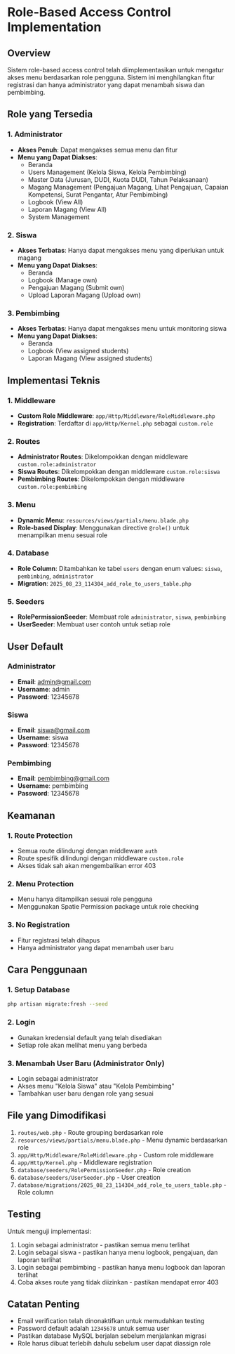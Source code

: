 # Role-Based Access Control Implementation

## Overview
Sistem role-based access control telah diimplementasikan untuk mengatur akses menu berdasarkan role pengguna. Sistem ini menghilangkan fitur registrasi dan hanya administrator yang dapat menambah siswa dan pembimbing.

## Role yang Tersedia

### 1. Administrator
- **Akses Penuh**: Dapat mengakses semua menu dan fitur
- **Menu yang Dapat Diakses**:
  - Beranda
  - Users Management (Kelola Siswa, Kelola Pembimbing)
  - Master Data (Jurusan, DUDI, Kuota DUDI, Tahun Pelaksanaan)
  - Magang Management (Pengajuan Magang, Lihat Pengajuan, Capaian Kompetensi, Surat Pengantar, Atur Pembimbing)
  - Logbook (View All)
  - Laporan Magang (View All)
  - System Management

### 2. Siswa
- **Akses Terbatas**: Hanya dapat mengakses menu yang diperlukan untuk magang
- **Menu yang Dapat Diakses**:
  - Beranda
  - Logbook (Manage own)
  - Pengajuan Magang (Submit own)
  - Upload Laporan Magang (Upload own)

### 3. Pembimbing
- **Akses Terbatas**: Hanya dapat mengakses menu untuk monitoring siswa
- **Menu yang Dapat Diakses**:
  - Beranda
  - Logbook (View assigned students)
  - Laporan Magang (View assigned students)

## Implementasi Teknis

### 1. Middleware
- **Custom Role Middleware**: `app/Http/Middleware/RoleMiddleware.php`
- **Registration**: Terdaftar di `app/Http/Kernel.php` sebagai `custom.role`

### 2. Routes
- **Administrator Routes**: Dikelompokkan dengan middleware `custom.role:administrator`
- **Siswa Routes**: Dikelompokkan dengan middleware `custom.role:siswa`
- **Pembimbing Routes**: Dikelompokkan dengan middleware `custom.role:pembimbing`

### 3. Menu
- **Dynamic Menu**: `resources/views/partials/menu.blade.php`
- **Role-based Display**: Menggunakan directive `@role()` untuk menampilkan menu sesuai role

### 4. Database
- **Role Column**: Ditambahkan ke tabel `users` dengan enum values: `siswa`, `pembimbing`, `administrator`
- **Migration**: `2025_08_23_114304_add_role_to_users_table.php`

### 5. Seeders
- **RolePermissionSeeder**: Membuat role `administrator`, `siswa`, `pembimbing`
- **UserSeeder**: Membuat user contoh untuk setiap role

## User Default

### Administrator
- **Email**: admin@gmail.com
- **Username**: admin
- **Password**: 12345678

### Siswa
- **Email**: siswa@gmail.com
- **Username**: siswa
- **Password**: 12345678

### Pembimbing
- **Email**: pembimbing@gmail.com
- **Username**: pembimbing
- **Password**: 12345678

## Keamanan

### 1. Route Protection
- Semua route dilindungi dengan middleware `auth`
- Route spesifik dilindungi dengan middleware `custom.role`
- Akses tidak sah akan mengembalikan error 403

### 2. Menu Protection
- Menu hanya ditampilkan sesuai role pengguna
- Menggunakan Spatie Permission package untuk role checking

### 3. No Registration
- Fitur registrasi telah dihapus
- Hanya administrator yang dapat menambah user baru

## Cara Penggunaan

### 1. Setup Database
```bash
php artisan migrate:fresh --seed
```

### 2. Login
- Gunakan kredensial default yang telah disediakan
- Setiap role akan melihat menu yang berbeda

### 3. Menambah User Baru (Administrator Only)
- Login sebagai administrator
- Akses menu "Kelola Siswa" atau "Kelola Pembimbing"
- Tambahkan user baru dengan role yang sesuai

## File yang Dimodifikasi

1. `routes/web.php` - Route grouping berdasarkan role
2. `resources/views/partials/menu.blade.php` - Menu dynamic berdasarkan role
3. `app/Http/Middleware/RoleMiddleware.php` - Custom role middleware
4. `app/Http/Kernel.php` - Middleware registration
5. `database/seeders/RolePermissionSeeder.php` - Role creation
6. `database/seeders/UserSeeder.php` - User creation
7. `database/migrations/2025_08_23_114304_add_role_to_users_table.php` - Role column

## Testing

Untuk menguji implementasi:

1. Login sebagai administrator - pastikan semua menu terlihat
2. Login sebagai siswa - pastikan hanya menu logbook, pengajuan, dan laporan terlihat
3. Login sebagai pembimbing - pastikan hanya menu logbook dan laporan terlihat
4. Coba akses route yang tidak diizinkan - pastikan mendapat error 403

## Catatan Penting

- Email verification telah dinonaktifkan untuk memudahkan testing
- Password default adalah `12345678` untuk semua user
- Pastikan database MySQL berjalan sebelum menjalankan migrasi
- Role harus dibuat terlebih dahulu sebelum user dapat diassign role
